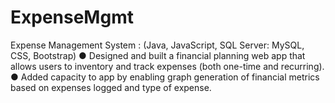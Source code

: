 # ExpenseMgmt
Expense Management System : (Java, JavaScript, SQL Server: MySQL, CSS, Bootstrap)
● Designed and built a financial planning web app that allows users to inventory and track expenses (both one-time and
recurring).
● Added capacity to app by enabling graph generation of financial metrics based on expenses logged and type of expense.
